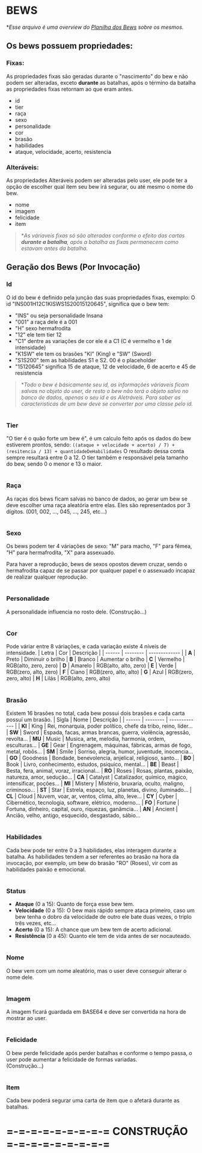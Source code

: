 # BEWS
**Esse arquivo é uma overview do [Planilha dos Bews](https://docs.google.com/spreadsheets/d/1JtYD7HOH2AdcL9KxdH-sBE2PINgIFIMStCfiCNTYXjk/edit#gid=0) sobre os mesmos.*
## Os bews possuem propriedades: 
### Fixas:
As propriedades fixas são geradas durante o "nascimento" do bew e não podem ser alteradas, exceto **durante** as batalhas, após o término da batalha as propriedades fixas retornam ao que eram antes.

- id
- tier
- raça
- sexo
- personalidade
- cor
- brasão
- habilidades
- ataque, velocidade, acerto, resistencia

### Alteráveis:
As propriedades Alteráveis podem ser alteradas pelo user, ele pode ter a opção de escolher qual item seu bew irá segurar, ou até mesmo o nome do bew.

- nome
- imagem
- felicidade
- item

> **As váriaveis fixas só são alteradas conforme o efeito das cartas **durante a batalha**, após a batalha as fixas permanecem como estavam antes da batalha.*

## Geração dos Bews (Por Invocação)
### Id
O id do bew é definido pela junção das suas propriedades fixas, exemplo:
O id "INS001H12C1KISWS1S20015120645", significa que o bew tem:
- "INS" ou seja personalidade Insana
- "001" a raça dele é a 001
- "H" sexo hermafrodita
- "12" ele tem tier 12
- "C1" dentre as variações de cor ele é a C1 (C é vermelho e 1 de intensidade)
- "K1SW" ele tem os brasões "KI" (King) e "SW" (Sword)
- "S1S200" tem as habilidades S1 e S2. 00 é o placeholder
- "15120645" significa 15 de ataque, 12 de velocidade, 6 de acerto e 45 de resistencia

> **Todo o bew é básicamente seu id, as informações váriaveis ficam salvas no objeto do user, de resto o bew não terá o objeto salvo no banco de dados, apenas o seu id e as Aletráveis. Para saber as caracteristicas de um bew deve se converter por uma classe pelo id.*

#

### Tier
"O tier é o quão forte um bew é", é um calculo feito após os dados do bew estiverem prontos, sendo:
`((ataque + velocidade + acerto) / 7) + (resitencia / 13) + quantidadeDeHabilidades`
O resultado dessa conta sempre resultará entre 0 a 12. O tier também e responsável pela tamanho do bew, sendo 0 o menor e 13 o maior.

#

### Raça
As raças dos bews ficam salvas no banco de dados, ao gerar um bew se deve escolher uma raça aleatória entre elas. Eles são representados por 3 dígitos. (001, 002, ..., 045, ..., 245, etc...)

#

### Sexo
Os bews podem ter 4 váriações de sexo:
"M" para macho, "F" para fêmea, "H" para hermafrodita, "X" para assexuado.

Para haver a reprodução, bews de sexos opostos devem cruzar, sendo o hermafrodita capaz de se passar por qualquer papel e o assexuado incapaz de realizar qualquer reprodução.

#

### Personalidade
A personalidade influencia no rosto dele.
(Construção...)

#

### Cor
Pode váriar entre 8 váriações, e cada variação existe 4 níveis de intensidade.
| Letra | Cor | Descrição |
| ------ | -------- | ------------- |
| **A** | Preto | Diminuir o brilho
| **B** | Branco | Aumentar o brilho
| **C** | Vermelho | RGB(alto, zero, zero)
| **D** | Amarelo | RGB(alto, alto, zero)
| **E** | Verde | RGB(zero, alto, zero)
| **F** | Ciano | RGB(zero, alto, alto)
| **G** | Azul | RGB(zero, zero, alto)
| **H** | Lilás | RGB(alto, zero, alto)

#

### Brasão
Existem 16 brasões no total, cada bew possui dois brasões e cada carta possuí um brasão.
| Sigla | Nome | Descrição |
| ------ | -------- | ------------- |
| **KI** | King | Rei, monarquia, poder político, chefe da tribo, reino, líder...
| **SW** | Sword | Espada, facas, armas brancas, guerra, violência, agressão, revolta...
| **MU** | Music | Musica, arte, melodia, harmonia, ordem, esculturas...
| **GE** | Gear | Engrenagem, máquinas, fábricas, armas de fogo, metal, robôs...
| **SM** | Smile | Sorriso, alegria, humor, juventude, inocencia...
| **GO** | Goodness | Bondade, benevolencia, anjelical, religioso, santo...
| **BO** | Book | Livro, conhecimento, estudos, psiquico, mental...
| **BE** | Beast | Besta, fera, animal, voraz, irracional...
| **RO** | Roses | Rosas, plantas, paixão, natureza, amor, sedução...
| **CA** | Catalyst | Catalizador, químico, mágico, intensificar, poções...
| **MI** | Mistery | Mistério, bruxaria, oculto, maligno, criminoso...
| **ST** | Star | Estrela, espaço, luz, planetas, divino, iluminado...
| **CL** | Cloud | Nuvem, voar, ar, ventos, clima, alto, leve...
| **CY** | Cyber | Cibernético, tecnologia, software, elétrico, moderno...
| **FO** | Fortune | Fortuna, dinheiro, capital, ouro, riquezas, ganâmcia...
| **AN** | Ancient | Ancião, velho, antigo, esquecido, desgastado, sábio...

#

### Habilidades
Cada bew pode ter entre 0 a 3 habilidades, elas interagem durante a batalha. As habilidades tendem a ser referentes ao brasão na hora da invocação, por exemplo, um bew do brasão "RO" (Roses), vir com as habilidades paixão e emocional. 

#

### Status
- **Ataque** (0 a 15): Quanto de força esse bew tem.
- **Velocidade** (0 a 15): O bew mais rápido sempre ataca primeiro, caso um bew tenha o dobro da velocidade de outro ele bate duas vezes, o triplo três vezes, etc...
- **Acerto** (0 a 15): A chance que um bew tem de acerto adicional.
- **Resistência** (0 a 45): Quanto ele tem de vida antes de ser nocauteado.

#

### Nome
O bew vem com um nome aleatório, mas o user deve conseguir alterar o nome dele.

#

### Imagem
A imagem ficará guardada em BASE64 e deve ser convertida na hora de mostrar ao user.

#

### Felicidade
O bew perde felicidade após perder batalhas e conforme o tempo passa, o user pode aumentar a felicidade de formas variadas.  
(Construção...)

#

### Item
Cada bew poderá segurar uma carta de item que o afetará durante as batalhas.


# =-=-=-=-=-=-=-=-= CONSTRUÇÃO =-=-=-=-=-=-=-=-=
